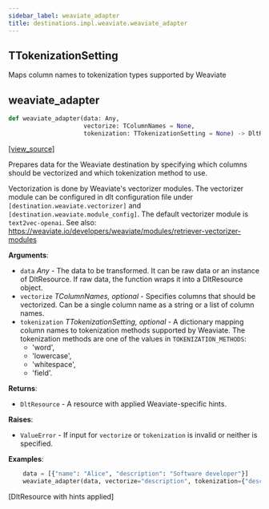 ```yaml
---
sidebar_label: weaviate_adapter
title: destinations.impl.weaviate.weaviate_adapter
---
```


## TTokenizationSetting

Maps column names to tokenization types supported by Weaviate

## weaviate\_adapter

```python
def weaviate_adapter(data: Any,
                     vectorize: TColumnNames = None,
                     tokenization: TTokenizationSetting = None) -> DltResource
```

[[view_source]](https://github.com/dlt-hub/dlt/blob/f0690715274590fc4cacf1165e3661aaa7af1c15/dlt/destinations/impl/weaviate/weaviate_adapter.py#L17)

Prepares data for the Weaviate destination by specifying which columns
should be vectorized and which tokenization method to use.

Vectorization is done by Weaviate's vectorizer modules. The vectorizer module
can be configured in dlt configuration file under
`[destination.weaviate.vectorizer]` and `[destination.weaviate.module_config]`.
The default vectorizer module is `text2vec-openai`. See also:
https://weaviate.io/developers/weaviate/modules/retriever-vectorizer-modules

**Arguments**:

- `data` _Any_ - The data to be transformed. It can be raw data or an instance
  of DltResource. If raw data, the function wraps it into a DltResource
  object.
- `vectorize` _TColumnNames, optional_ - Specifies columns that should be
  vectorized. Can be a single column name as a string or a list of
  column names.
- `tokenization` _TTokenizationSetting, optional_ - A dictionary mapping column
  names to tokenization methods supported by Weaviate. The tokenization
  methods are one of the values in `TOKENIZATION_METHODS`:
  - 'word',
  - 'lowercase',
  - 'whitespace',
  - 'field'.
  

**Returns**:

- `DltResource` - A resource with applied Weaviate-specific hints.
  

**Raises**:

- `ValueError` - If input for `vectorize` or `tokenization` is invalid
  or neither is specified.
  

**Examples**:

```py
    data = [{"name": "Alice", "description": "Software developer"}]
    weaviate_adapter(data, vectorize="description", tokenization={"description": "word"})
```
  [DltResource with hints applied]

